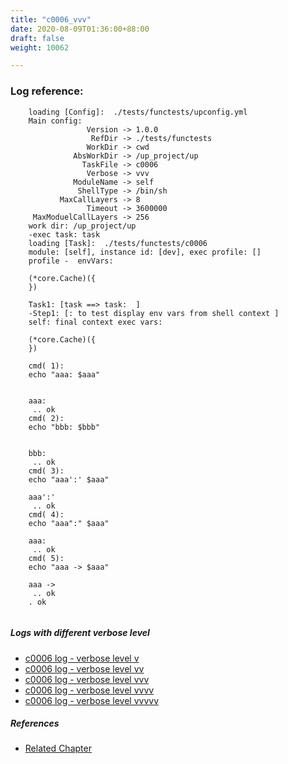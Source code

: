 ```yaml
---
title: "c0006_vvv"
date: 2020-08-09T01:36:00+88:00
draft: false
weight: 10062

---
```


### Log reference: <no value>

```
    loading [Config]:  ./tests/functests/upconfig.yml
    Main config:
                 Version -> 1.0.0
                  RefDir -> ./tests/functests
                 WorkDir -> cwd
              AbsWorkDir -> /up_project/up
                TaskFile -> c0006
                 Verbose -> vvv
              ModuleName -> self
               ShellType -> /bin/sh
           MaxCallLayers -> 8
                 Timeout -> 3600000
     MaxModuelCallLayers -> 256
    work dir: /up_project/up
    -exec task: task
    loading [Task]:  ./tests/functests/c0006
    module: [self], instance id: [dev], exec profile: []
    profile -  envVars:
    
    (*core.Cache)({
    })
    
    Task1: [task ==> task:  ]
    -Step1: [: to test display env vars from shell context ]
    self: final context exec vars:
    
    (*core.Cache)({
    })
    
    cmd( 1):
    echo "aaa: $aaa"
    
    
    aaa: 
     .. ok
    cmd( 2):
    echo "bbb: $bbb"
    
    
    bbb: 
     .. ok
    cmd( 3):
    echo "aaa':' $aaa"
    
    aaa':' 
     .. ok
    cmd( 4):
    echo "aaa":" $aaa"
    
    aaa: 
     .. ok
    cmd( 5):
    echo "aaa -> $aaa"
    
    aaa -> 
     .. ok
    . ok
    
```

##### Logs with different verbose level
* [c0006 log - verbose level v](../../logs/c0006_v)
* [c0006 log - verbose level vv](../../logs/c0006_vv)
* [c0006 log - verbose level vvv](../../logs/c0006_vvv)
* [c0006 log - verbose level vvvv](../../logs/c0006_vvvv)
* [c0006 log - verbose level vvvvv](../../logs/c0006_vvvvv)

##### References
* [Related Chapter](../../quick-start/c0006)
